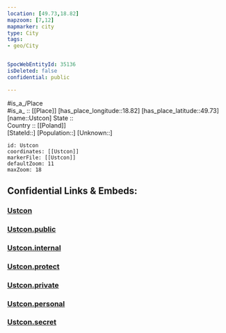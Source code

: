 ```yaml
---
location: [49.73,18.82] 
mapzoom: [7,12] 
mapmarker: city 
type: City
tags:
- geo/City


SpocWebEntityId: 35136
isDeleted: false
confidential: public

---
```

#is_a_/Place  
#is_a_ :: [[Place]] 
[has_place_longitude::18.82] 
[has_place_latitude::49.73] 
[name::Ustcon] 
State ::  
Country :: [[Poland]]  
[StateId::] 
[Population::] 
[Unknown::] 


```leaflet
id: Ustcon
coordinates: [[Ustcon]] 
markerFile: [[Ustcon]] 
defaultZoom: 11 
maxZoom: 18
```


## Confidential Links & Embeds: 

### [Ustcon](/_Standards/Earth/Continent/Europe/Europe~East/Poland/Provinces~Poland/Silesian/City/Ustcon.md) 

### [Ustcon.public](/_public/Earth/Continent/Europe/Europe~East/Poland/Provinces~Poland/Silesian/City/Ustcon.public.md) 

### [Ustcon.internal](/_internal/Earth/Continent/Europe/Europe~East/Poland/Provinces~Poland/Silesian/City/Ustcon.internal.md) 

### [Ustcon.protect](/_protect/Earth/Continent/Europe/Europe~East/Poland/Provinces~Poland/Silesian/City/Ustcon.protect.md) 

### [Ustcon.private](/_private/Earth/Continent/Europe/Europe~East/Poland/Provinces~Poland/Silesian/City/Ustcon.private.md) 

### [Ustcon.personal](/_personal/Earth/Continent/Europe/Europe~East/Poland/Provinces~Poland/Silesian/City/Ustcon.personal.md) 

### [Ustcon.secret](/_secret/Earth/Continent/Europe/Europe~East/Poland/Provinces~Poland/Silesian/City/Ustcon.secret.md)

